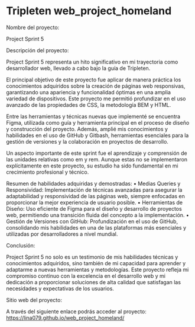 # Tripleten web_project_homeland

Nombre del proyecto:

Project Sprint 5

Descripción del proyecto:

Project Sprint 5 representa un hito significativo en mi trayectoria como desarrollador web, llevado a cabo bajo la guía de Tripleten.

El principal objetivo de este proyecto fue aplicar de manera práctica los conocimientos adquiridos sobre la creación de páginas web responsivas, garantizando una apariencia y funcionalidad óptimas en una amplia variedad de dispositivos. Este proyecto me permitió profundizar en el uso avanzado de las propiedades de CSS, la metodología BEM y HTML.

Entre las herramientas y técnicas nuevas que implementé se encuentra Figma, utilizada como guía y herramienta principal en el proceso de diseño y construcción del proyecto. Además, amplié mis conocimientos y habilidades en el uso de GitHub y Gitbash, herramientas esenciales para la gestión de versiones y la colaboración en proyectos de desarrollo.

Un aspecto importante de este sprint fue el aprendizaje y comprensión de las unidades relativas como em y rem. Aunque estas no se implementaron explícitamente en este proyecto, su estudio ha sido fundamental en mi crecimiento profesional y técnico.

Resumen de habilidades adquiridas y demostradas:
• Medias Queries y Responsividad: Implementación de técnicas avanzadas para asegurar la adaptabilidad y responsividad de las páginas web, siempre enfocadas en proporcionar la mejor experiencia de usuario posible.
• Herramientas de Diseño: Uso eficiente de Figma para el diseño y desarrollo de proyectos web, permitiendo una transición fluida del concepto a la implementación.
• Gestión de Versiones con GitHub: Profundización en el uso de GitHub, consolidando mis habilidades en una de las plataformas más esenciales y utilizadas por desarrolladores a nivel mundial.

Conclusión:

Project Sprint 5 no solo es un testimonio de mis habilidades técnicas y conocimientos adquiridos, sino también de mi capacidad para aprender y adaptarme a nuevas herramientas y metodologías. Este proyecto refleja mi compromiso continuo con la excelencia en el desarrollo web y mi dedicación a proporcionar soluciones de alta calidad que satisfagan las necesidades y expectativas de los usuarios.

Sitio web del proyecto:

A través del siguiente enlace podrás acceder al proyecto: https://lina079.github.io/web_project_homeland/
